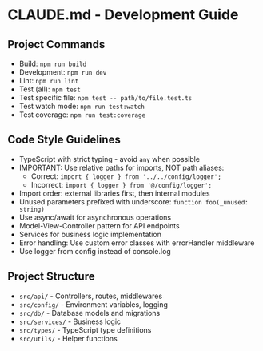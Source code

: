 # CLAUDE.md - Development Guide

## Project Commands
- Build: `npm run build`
- Development: `npm run dev`
- Lint: `npm run lint`
- Test (all): `npm test`
- Test specific file: `npm test -- path/to/file.test.ts`
- Test watch mode: `npm run test:watch`
- Test coverage: `npm run test:coverage`

## Code Style Guidelines
- TypeScript with strict typing - avoid `any` when possible
- IMPORTANT: Use relative paths for imports, NOT path aliases: 
  - Correct: `import { logger } from '../../config/logger';`
  - Incorrect: `import { logger } from '@/config/logger';`
- Import order: external libraries first, then internal modules
- Unused parameters prefixed with underscore: `function foo(_unused: string)`
- Use async/await for asynchronous operations
- Model-View-Controller pattern for API endpoints
- Services for business logic implementation
- Error handling: Use custom error classes with errorHandler middleware
- Use logger from config instead of console.log

## Project Structure
- `src/api/` - Controllers, routes, middlewares
- `src/config/` - Environment variables, logging
- `src/db/` - Database models and migrations
- `src/services/` - Business logic
- `src/types/` - TypeScript type definitions
- `src/utils/` - Helper functions